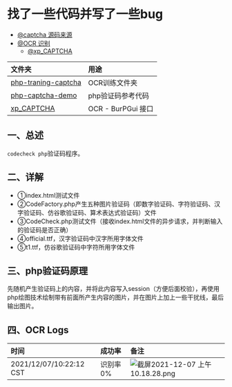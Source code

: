 # 找了一些代码并写了一些bug

- [@captcha 源码来源](https://github.com/Master-Gao/codecheck)
- [@OCR 识别](https://pypi.org/project/muggle-ocr)
	- [@xp_CAPTCHA](https://github.com/smxiazi/NEW_xp_CAPTCHA)


| 文件夹 | 用途 |
| :--- | :--- |
| [php-traning-captcha](https://github.com/Bin4xin/orc-php-captcha/tree/main/php-traning-captcha) | OCR训练文件夹 |
| [php-captcha-demo](https://github.com/Bin4xin/orc-php-captcha/tree/main/php-captcha-demo) | php验证码参考代码 |
|  [xp_CAPTCHA](https://github.com/Bin4xin/orc-php-captcha/tree/main/php-traning-captcha/xp_CAPTCHA) | OCR - BurPGui 接口 |

## 一、总述

`codecheck php`验证码程序。

## 二、详解

- ①index.html测试文件
- ②CodeFactory.php产生五种图片验证码（即数字验证码、字符验证码、汉字验证码、仿谷歌验证码、算术表达式验证码）文件
- ③CodeCheck.php测试文件（接收index.html文件的异步请求，并判断输入的验证码是否正确）
- ④official.ttf，汉字验证码中汉字所用字体文件
- ⑤t1.ttf，仿谷歌验证码中字符所用字体文件

## 三、php验证码原理

先随机产生验证码上的内容，并将此内容写入session（方便后面校验），再使用php绘图技术绘制带有前面所产生内容的图片，并在图片上加上一些干扰线，最后输出图片。

## 四、OCR Logs

| 时间 | 成功率 | 备注 |
| :--- | :--- | :--- |
| 2021/12/07/10:22:12 CST | 识别率0% | ![截屏2021-12-07 上午10.18.28.png](https://s2.loli.net/2021/12/07/NIkRZrbwKBTe47c.png) |